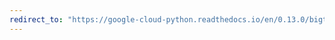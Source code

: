 ```yaml
---
redirect_to: "https://google-cloud-python.readthedocs.io/en/0.13.0/bigtable-row-filters.html"
---
```

